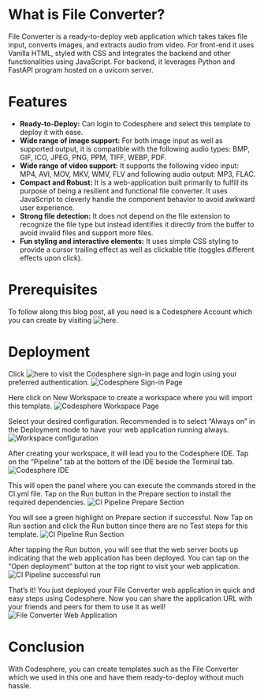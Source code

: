 # What is File Converter?
File Converter is a ready-to-deploy web application which takes takes file input, converts images, and extracts audio from video. For front-end it uses Vanilla HTML, styled with CSS and Integrates the backend and other functionalities using JavaScript. For backend, it leverages Python and FastAPI program hosted on a uvicorn server.

# Features
- **Ready-to-Deploy:** Can login to Codesphere and select this template to deploy it with ease.
- **Wide range of image support:** For both image input as well as supported output, it is compatible with the following audio types: BMP, GIF, ICO, JPEG, PNG, PPM, TIFF, WEBP, PDF.
- **Wide range of video support:** It supports the following video input: MP4, AVI, MOV, MKV, WMV, FLV and following audio output: MP3, FLAC.
- **Compact and Robust:** It is a web-application built primarily to fulfill its purpose of being a resilient and functional file converter. It uses JavaScript to cleverly handle the component behavior to avoid awkward user experience.
- **Strong file detection:** It does not depend on the file extension to recognize the file type but instead identifies it directly from the buffer to avoid invalid files and support more files.
- **Fun styling and interactive elements:** It uses simple CSS styling to provide a cursor trailing effect as well as clickable title (toggles different effects upon click).

# Prerequisites
To follow along this blog post, all you need is a Codesphere Account which you can create by visiting ![here](https://codesphere.com/ide/signin).

# Deployment
Click ![here](https://codesphere.com/ide/signin) to visit the Codesphere sign-in page and login using your preferred authentication.
![Codesphere Sign-in Page]("/Readme/1-Sign-In-Page.webp?raw=true")

Here click on New Workspace to create a workspace where you will import this template.
![Codesphere Workspace Page]("/Readme/2-Workspace-Page.webp?raw=true")

Select your desired configuration. Recommended is to select “Always on” in the Deployment mode to have your web application running always.
![Workspace configuration]("/Readme/3-Workspace-Configuration.webp?raw=true")

After creating your workspace, it will lead you to the Codesphere IDE. Tap on the “Pipeline” tab at the bottom of the IDE beside the Terminal tab.
![Codesphere IDE]("/Readme/4-Codesphere-IDE.webp?raw=true")

This will open the panel where you can execute the commands stored in the CI.yml file. Tap on the Run button in the Prepare section to install the required dependencies.
![CI Pipeline Prepare Section]("/Readme/5-CI-Prepare-Section.webp?raw=true")

You will see a green highlight on Prepare section if successful. Now Tap on Run section and click the Run button since there are no Test steps for this template.
![CI Pipeline Run Section]("/Readme/6-CI-Run-Section.webp?raw=true")

After tapping the Run button, you will see that the web server boots up indicating that the web application has been deployed. You can tap on the “Open deployment” button at the top right to visit your web application.
![CI Pipeline successful run]("/Readme/7-CI-Successful-Run.webp?raw=true")

That’s it! You just deployed your File Converter web application in quick and easy steps using Codesphere. Now you can share the application URL with your friends and peers for them to use it as well!
![File Converter Web Application]("/Readme/8-File-Converter-Web-Application.webp?raw=true")

# Conclusion
With Codesphere, you can create templates such as the File Converter which we used in this one and have them ready-to-deploy without much hassle.